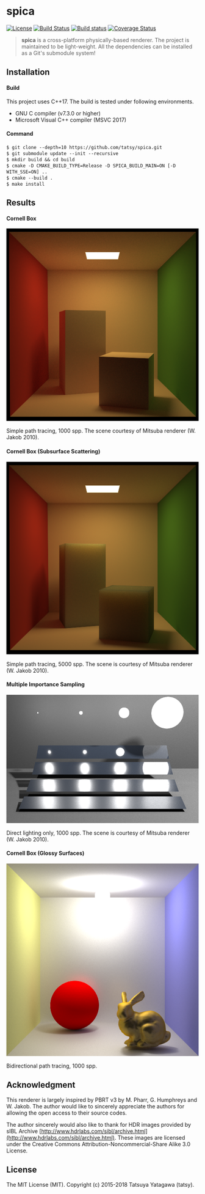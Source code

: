 spica
===

[![License](https://img.shields.io/badge/License-MIT-blue.svg)](./LICENSE)
[![Build Status](https://travis-ci.org/tatsy/spica.svg?branch=master)](https://travis-ci.org/tatsy/spica)
[![Build status](https://ci.appveyor.com/api/projects/status/qs0h81nea6hcr1ti?svg=true)](https://ci.appveyor.com/project/tatsy/spica)
[![Coverage Status](https://coveralls.io/repos/tatsy/spica/badge.svg?branch=master)](https://coveralls.io/r/tatsy/spica?branch=master)

> **spica** is a cross-platform physically-based renderer.
> The project is maintained to be light-weight. All the dependencies
> can be installed as a Git's submodule system!

## Installation

#### Build

This project uses C++17. The build is tested under following environments.

* GNU C compiler (v7.3.0 or higher)
* Microsoft Visual C++ compiler (MSVC 2017)

#### Command

```shell
$ git clone --depth=10 https://github.com/tatsy/spica.git
$ git submodule update --init --recursive
$ mkdir build && cd build
$ cmake -D CMAKE_BUILD_TYPE=Release -D SPICA_BUILD_MAIN=ON [-D WITH_SSE=ON] ..
$ cmake --build .
$ make install
```

## Results

#### Cornell Box

<img src="./results/cbox_1000.png" width="512" />

Simple path tracing, 1000 spp.
The scene courtesy of Mitsuba renderer (W. Jakob 2010).

#### Cornell Box (Subsurface Scattering)

<img src="./results/cbox_sss_5000.png" width="512" />

Simple path tracing, 5000 spp.
The scene is courtesy of Mitsuba renderer (W. Jakob 2010).

#### Multiple Importance Sampling

<img src="./results/mi_1000.png" width="512" />

Direct lighting only, 1000 spp.
The scene is courtesy of Mitsuba renderer (W. Jakob 2010).

#### Cornell Box (Glossy Surfaces)

<img src="./results/cbox_gloss_1000.png" width="512"/>

Bidirectional path tracing, 1000 spp.



## Acknowledgment

This renderer is largely inspired by PBRT v3 by M. Pharr, G. Humphreys and W. Jakob. The author would like to sincerely appreciate the authors for allowing the open access to their source codes.

The author sincerely would also like to thank for HDR images provided by sIBL Archive [http://www.hdrlabs.com/sibl/archive.html](http://www.hdrlabs.com/sibl/archive.html). These images are licensed under the Creative Commons Attribution-Noncommercial-Share Alike 3.0 License.

## License

The MIT License (MIT). Copyright (c) 2015-2018 Tatsuya Yatagawa (tatsy).

